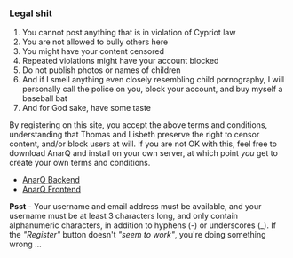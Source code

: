 ### Legal shit

1. You cannot post anything that is in violation of Cypriot law
2. You are not allowed to bully others here
3. You might have your content censored
4. Repeated violations might have your account blocked
5. Do not publish photos or names of children
6. And if I smell anything even closely resembling child pornography, I will personally call the police on you, block your account, and buy myself a baseball bat
7. And for God sake, have some taste

By registering on this site, you accept the above terms and conditions,
understanding that Thomas and Lisbeth preserve the right to censor content,
and/or block users at will. If you are not OK with this, feel free to
download AnarQ and install on your own server, at which point _you_ get
to create your own terms and conditions.

* [AnarQ Backend](https://github.com/polterguy/anarq)
* [AnarQ Frontend](https://github.com/polterguy/anarq.frontend)

**Psst** - Your username and email address must be available, and your
username must be at least 3 characters long, and only contain
alphanumeric characters, in addition to hyphens (-) or underscores (\_).
If the _"Register"_ button doesn't _"seem to work"_, you're doing
something wrong ...
